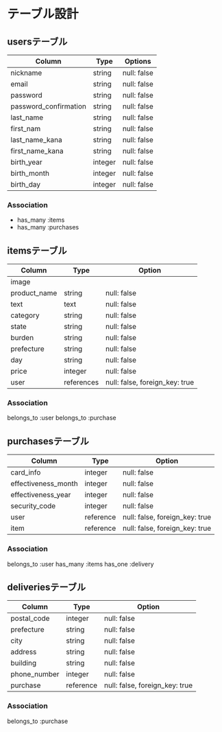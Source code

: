 # テーブル設計

## usersテーブル

| Column                | Type    | Options     |
| --------------------- | ------- | ----------- |
| nickname              | string  | null: false |
| email                 | string  | null: false |
| password              | string  | null: false |
| password_confirmation | string  | null: false |
| last_name             | string  | null: false |
| first_nam             | string  | null: false |
| last_name_kana        | string  | null: false |
| first_name_kana       | string  | null: false |
| birth_year            | integer | null: false |
| birth_month           | integer | null: false |
| birth_day             | integer | null: false |

### Association

- has_many :items
- has_many :purchases


## itemsテーブル

| Column       | Type       | Option                         |
| ------------ | ---------- | ------------------------------ |
| image        |            |                                |
| product_name | string     | null: false                    |
| text         | text       | null: false                    |
| category     | string     | null: false                    |
| state        | string     | null: false                    |
| burden       | string     | null: false                    |
| prefecture   | string     | null: false                    |
| day          | string     | null: false                    |
| price        | integer    | null: false                    |
| user         | references | null: false, foreign_key: true |

### Association

belongs_to :user
belongs_to :purchase

## purchasesテーブル

| Column              | Type      | Option                         |
| ------------------- | --------- | ------------------------------ |
| card_info           | integer   | null: false                    |
| effectiveness_month | integer   | null: false                    |
| effectiveness_year  | integer   | null: false                    |
| security_code       | integer   | null: false                    |
| user                | reference | null: false, foreign_key: true |
| item                | reference | null: false, foreign_key: true |

### Association

belongs_to :user
has_many :items
has_one :delivery

## deliveriesテーブル

| Column       | Type      | Option                         |
| ------------ | --------- | ------------------------------ |
| postal_code  | integer   | null: false                    |
| prefecture   | string    | null: false                    |
| city         | string    | null: false                    |
| address      | string    | null: false                    |
| building     | string    | null: false                    |
| phone_number | integer   | null: false                    |
| purchase     | reference | null: false, foreign_key: true |

### Association

belongs_to :purchase
